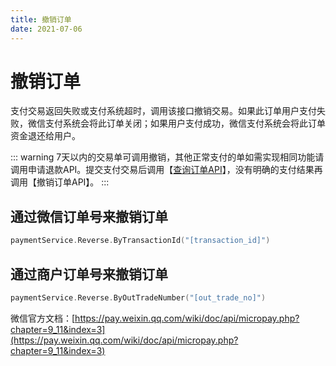 ```yaml
---
title: 撤销订单
date: 2021-07-06
---
```


# 撤销订单

支付交易返回失败或支付系统超时，调用该接口撤销交易。如果此订单用户支付失败，微信支付系统会将此订单关闭；如果用户支付成功，微信支付系统会将此订单资金退还给用户。

::: warning
7天以内的交易单可调用撤销，其他正常支付的单如需实现相同功能请调用申请退款API。提交支付交易后调用【[查询订单API](order.md)】，没有明确的支付结果再调用【撤销订单API】。
:::

## 通过微信订单号来撤销订单

``` go
paymentService.Reverse.ByTransactionId("[transaction_id]")
```



## 通过商户订单号来撤销订单

``` go
paymentService.Reverse.ByOutTradeNumber("[out_trade_no]")
```





微信官方文档：[https://pay.weixin.qq.com/wiki/doc/api/micropay.php?chapter=9_11&index=3](https://pay.weixin.qq.com/wiki/doc/api/micropay.php?chapter=9_11&index=3)
